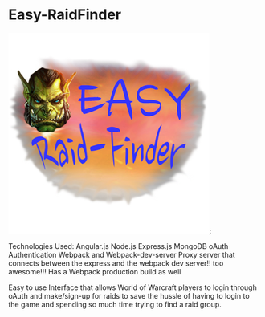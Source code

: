 # Easy-RaidFinder

![Alt text](public/images/easyLogo.png?raw=true "Easy Raid-Finder Logo");

Technologies Used:
Angular.js
Node.js
Express.js
MongoDB
oAuth Authentication
Webpack and Webpack-dev-server
Proxy server that connects between the express and the webpack dev server!! too awesome!!!
Has a Webpack production build as well


Easy to use Interface that allows World of Warcraft players to login through oAuth
and make/sign-up for raids to save the hussle of having to login to the game and
spending so much time trying to find a raid group.
